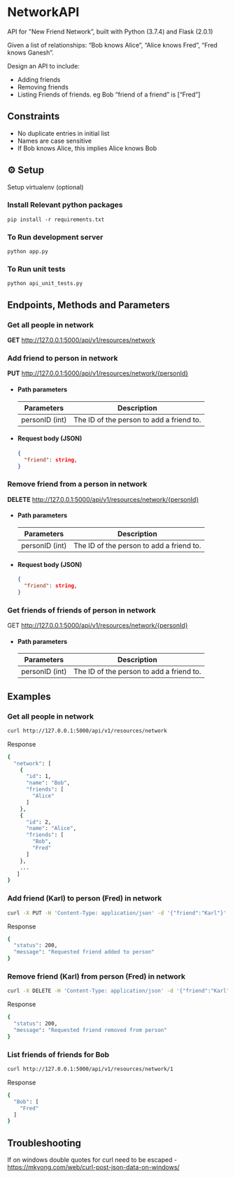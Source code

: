# NetworkAPI
API for "New Friend Network”, built with Python (3.7.4) and Flask (2.0.1)

Given a list of relationships: “Bob knows Alice”, “Alice knows Fred”, “Fred knows Ganesh”. 

Design an API to include:
- Adding friends
- Removing friends
- Listing Friends of friends. eg Bob  “friend of a friend”  is [“Fred”]

## Constraints

- No duplicate entries in initial list
- Names are case sensitive
- If Bob knows Alice, this implies Alice knows Bob

## ⚙ Setup

Setup virtualenv (optional)

### Install Relevant python packages

    pip install -r requirements.txt

### To Run development server

    python app.py

### To Run unit tests

    python api_unit_tests.py


## Endpoints, Methods and Parameters

### Get all people in network 

**GET**  http://127.0.0.1:5000/api/v1/resources/network

### Add friend to person in network

**PUT** http://127.0.0.1:5000/api/v1/resources/network/{personId}

- #### Path parameters

  | Parameters | Description |
  |---------------------------|-------------|
  | personID (int) | The ID of the person to add a friend to. |

- #### Request body (JSON)

  ```JSON
  {
    "friend": string,
  }
  ```

### Remove friend from a person in network 

**DELETE**  http://127.0.0.1:5000/api/v1/resources/network/{personId}

- #### Path parameters

  | Parameters | Description |
  |---------------------------|-------------|
  | personID (int) | The ID of the person to add a friend to. |

- #### Request body (JSON)

  ```JSON
  {
    "friend": string,
  }
  ```

### Get friends of friends of person in network

GET  http://127.0.0.1:5000/api/v1/resources/network/{personId}

- #### Path parameters

  | Parameters | Description |
  |---------------------------|-------------|
  | personID (int) | The ID of the person to add a friend to. |


## Examples

### Get all people in network

````Bash
curl http://127.0.0.1:5000/api/v1/resources/network
````

Response
````Bash
{
  "network": [
    {
      "id": 1,
      "name": "Bob",
      "friends": [
        "Alice"
      ]
    },
    {
      "id": 2,
      "name": "Alice",
      "friends": [
        "Bob",
        "Fred"
      ]
    },
    ...
   ]
}

````

### Add friend (Karl) to person (Fred) in network
````Bash
curl -X PUT -H 'Content-Type: application/json' -d '{"friend":"Karl"}' http://127.0.0.1:5000/api/v1/resources/network/3
````

Response
````Bash
{
  "status": 200,
  "message": "Requested friend added to person"
}
````

### Remove friend (Karl) from person (Fred) in network
````Bash
curl -X DELETE -H 'Content-Type: application/json' -d '{"friend":"Karl"}' http://127.0.0.1:5000/api/v1/resources/network/3
````

Response
````Bash
{
  "status": 200,
  "message": "Requested friend removed from person"
}
````

### List friends of friends for Bob
````Bash
curl http://127.0.0.1:5000/api/v1/resources/network/1
````

Response
````Bash
{
  "Bob": [
    "Fred"
  ]
}
````

## Troubleshooting

If on windows double quotes for curl need to be escaped - https://mkyong.com/web/curl-post-json-data-on-windows/
